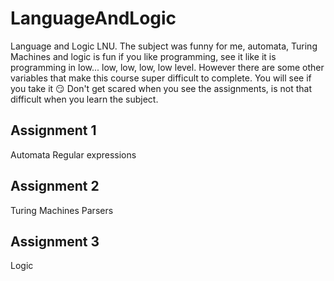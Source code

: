 # LanguageAndLogic
Language and Logic LNU. The subject was funny for me, automata, Turing Machines and logic is fun if you like programming, see it like it is programming in low... low, low, low, low level. However there are some other variables that make this course super difficult to complete. You will see if you take it :smirk: Don't get scared when you see the assignments, is not that difficult when you learn the subject. 

## Assignment 1 
Automata
Regular expressions

## Assignment 2
Turing Machines
Parsers

## Assignment 3
Logic
